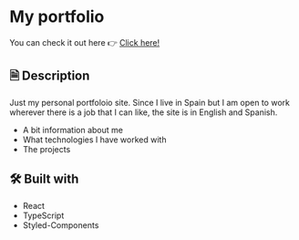 # My portfolio

You can check it out here
👉 <a href="https://davitboo.github.io/portfolio/" target="_blank">Click here!</a>

## 🗎 Description

Just my personal portfoloio site. Since I live in Spain but I am open to work wherever there is a job that I can like, the site is in English and Spanish.

<ul>
    <li>A bit information about me</li>
    <li>What technologies I have worked with</li>
    <li>The projects</li>
</ul>

## 🛠️ Built with

<ul>
    <li>React</li>
    <li>TypeScript</li>
    <li>Styled-Components</li>
</ul>
